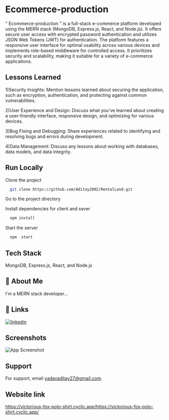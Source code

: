 # Ecommerce-production  
" Ecommerce-production " is a full-stack e-commerce platform developed using the MERN stack (MongoDB, Express.js, React, and Node.js). It offers secure user access with encrypted password authentication and utilizes JSON Web Tokens (JWT) for authentication. The platform features a responsive user interface for optimal usability across various devices and implements role-based middleware for controlled access. It prioritizes security and scalability, making it suitable for a variety of e-commerce applications.


## Lessons Learned

1)Security Insights: Mention lessons learned about securing the application, such as encryption, authentication, and protecting against common vulnerabilities.

2)User Experience and Design: Discuss what you've learned about creating a user-friendly interface, responsive design, and optimizing for various devices.

3)Bug Fixing and Debugging: Share experiences related to identifying and resolving bugs and errors during development.

4)Data Management: Discuss any lessons about working with databases, data models, and data integrity.

## Run Locally

Clone the project

```bash
  git clone https://github.com/Aditay2002/RentalLand.git
```

Go to the project directory

Install dependencies for client and sever 

```bash
  npm install
```

Start the server

```bash
  npm  start
```


## Tech Stack

MongoDB, Express.js, React, and Node.js



## 🚀 About Me
I'm a MERN stack developer...


## 🔗 Links

[![linkedin](https://img.shields.io/badge/linkedin-0A66C2?style=for-the-badge&logo=linkedin&logoColor=white)](https://www.linkedin.com/in/aditay-yadav-/)

## Screenshots

![App Screenshot](C:\Users\HP\Pictures\Screenshots\ecom.png)


## Support

For support, email yadavaditay27@gmail.com.


## Website link
  https://victorious-fox-polo-shirt.cyclic.app/https://victorious-fox-polo-shirt.cyclic.app/
```


